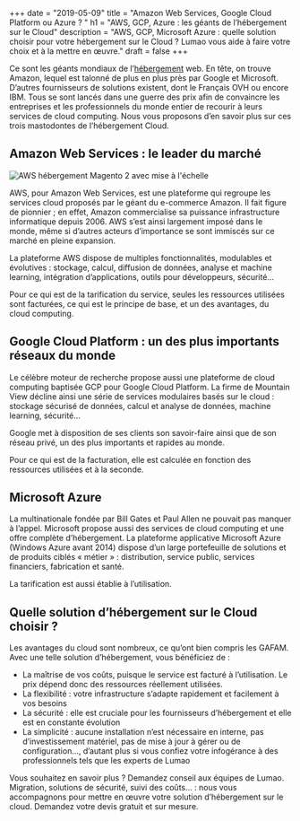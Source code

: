 +++
date = "2019-05-09"
title = "Amazon Web Services, Google Cloud Platform ou Azure ? "
h1 = "AWS, GCP, Azure : les géants de l’hébergement sur le Cloud"
description = "AWS, GCP, Microsoft Azure : quelle solution choisir pour votre hébergement sur le Cloud ? Lumao vous aide à faire votre choix et à la mettre en œuvre."
draft = false
+++

Ce sont les géants mondiaux de l’[hébergement](/ecommerce/hebergement/) web. En tête, on trouve Amazon, lequel est talonné de plus en plus près par Google et Microsoft. D’autres fournisseurs de solutions existent, dont le Français OVH ou encore IBM. Tous se sont lancés dans une guerre des prix afin de convaincre les entreprises et les professionnels du monde entier de recourir à leurs services de cloud computing. Nous vous proposons d’en savoir plus sur ces trois mastodontes de l’hébergement Cloud.

## Amazon Web Services : le leader du marché

<img class="animate zoomIn margin-auto" src="/images/partners/aws.png" alt="AWS hébergement Magento 2 avec mise à l'échelle" />

AWS, pour Amazon Web Services, est une plateforme qui regroupe les services cloud proposés par le géant du e-commerce Amazon. Il fait figure de pionnier ; en effet, Amazon commercialise sa puissance infrastructure informatique depuis 2006. AWS s’est ainsi largement imposé dans le monde, même si d’autres acteurs d’importance se sont immiscés sur ce marché en pleine expansion.

La plateforme AWS dispose de multiples fonctionnalités, modulables et évolutives : stockage, calcul, diffusion de données, analyse et machine learning, intégration d’applications, outils pour développeurs, sécurité…

Pour ce qui est de la tarification du service, seules les ressources utilisées sont facturées, ce qui est le principe de base, et un des avantages, du cloud computing.

## Google Cloud Platform : un des plus importants réseaux du monde

Le célèbre moteur de recherche propose aussi une plateforme de cloud computing baptisée GCP pour Google Cloud Platform. La firme de Mountain View décline ainsi une série de services modulaires basés sur le cloud : stockage sécurisé de données, calcul et analyse de données, machine learning, sécurité…

Google met à disposition de ses clients son savoir-faire ainsi que de son réseau privé, un des plus importants et rapides au monde. 

Pour ce qui est de la facturation, elle est calculée en fonction des ressources utilisées et à la seconde.

## Microsoft Azure

La multinationale fondée par Bill Gates et Paul Allen ne pouvait pas manquer à l’appel. Microsoft propose aussi des services de cloud computing et une offre complète d’hébergement. La plateforme applicative Microsoft Azure (Windows Azure avant 2014) dispose d’un large portefeuille de solutions et de produits ciblés « métier » : distribution, service public, services financiers, fabrication et santé.

La tarification est aussi établie à l’utilisation.

## Quelle solution d’hébergement sur le Cloud choisir ?

Les avantages du cloud sont nombreux, ce qu’ont bien compris les GAFAM. Avec une telle solution d’hébergement, vous bénéficiez de :

-	La maîtrise de vos coûts, puisque le service est facturé à l’utilisation. Le prix dépend donc des ressources réellement utilisées.
-	La flexibilité : votre infrastructure s’adapte rapidement et facilement à vos besoins
-	La sécurité : elle est cruciale pour les fournisseurs d’hébergement et elle est en constante évolution
-	La simplicité : aucune installation n’est nécessaire en interne, pas d’investissement matériel, pas de mise à jour à gérer ou de configuration…, d’autant plus si vous confiez votre infogérance à des professionnels tels que les experts de Lumao

Vous souhaitez en savoir plus ? Demandez conseil aux équipes de Lumao. Migration, solutions de sécurité, suivi des coûts… : nous vous accompagnons pour mettre en œuvre votre solution d’hébergement sur le cloud. Demandez votre devis gratuit et sur mesure.

